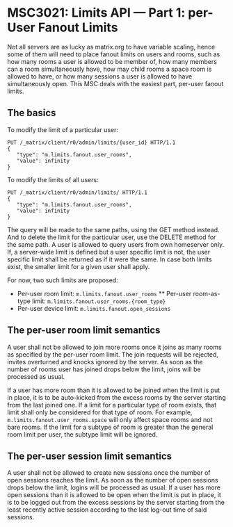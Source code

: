 # MSC3021: Limits API — Part 1: per-User Fanout Limits

Not all servers are as lucky as matrix.org to have variable scaling,
hence some of them will need to place fanout limits on users and rooms,
such as how many rooms a user is allowed to be member of, how many members can
a room simultaneously have, how may child rooms a space room is allowed
to have, or how many sessions a user is allowed to have simultaneously open.
This MSC deals with the easiest part, per-user fanout limits.

## The basics

To modify the limit of a particular user:
```
PUT /_matrix/client/r0/admin/limits/{user_id} HTTP/1.1
{
   "type": "m.limits.fanout.user_rooms",
   "value": infinity
}
```

To modify the limits of all users:
```
PUT /_matrix/client/r0/admin/limits/ HTTP/1.1
{
   "type": "m.limits.fanout.user_rooms",
   "value": infinity
}
```

The query will be made to the same paths, using the GET method instead.
And to delete the limit for the particular user, use the DELETE method
for the same path. A user is allowed to query users from own homeserver only.
If, a server-wide limit is defined but a user specific limit is not,
the user specific limit shall be returned as if it were the same. In case
both limits exist, the smaller limit for a given user shall apply.

For now, two such limits are proposed:

* Per-user room limit: `m.limits.fanout.user_rooms`
** Per-user room-as-type limit: `m.limits.fanout.user_rooms.{room_type}`
* Per-user device limit: `m.limits.fanout.open_sessions`

## The per-user room limit semantics

A user shall not be allowed to join more rooms once it joins as many rooms as 
specified by the per-user room limit. The join requests will be rejected,
invites overturned and knocks ignored by the server. As soon as the number of
rooms user has joined drops below the limit, joins will be processed as usual.

If a user has more room than it is allowed to be joined when the limit is put
in place, it is to be auto-kicked from the excess rooms by the server
starting from the last joined one. If a limit for a particular type of room
exists, that limit shall only be considered for that type of room. For example,
`m.limits.fanout.user_rooms.space` will only affect space rooms and not bare
rooms. If the limit for a subtype of room is greater than the general room limit
per user, the subtype limit will be ignored.

## The per-user session limit semantics

A user shall not be allowed to create new sessions once the number of open
sessions reaches the limit. As soon as the number of open sessions drops below
the limit, logins will be processed as usual. If a user has more open sessions
than it is allowed to be open when the limit is put in place, it is to be
logged out from the excess sessions by the server starting from the least
recently active session according to the last log-out time of said sessions.
